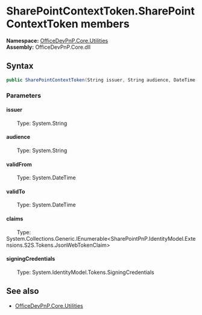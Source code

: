 # SharePointContextToken.SharePointContextToken members 
**Namespace:** [OfficeDevPnP.Core.Utilities](OfficeDevPnP.Core.Utilities.md)  
**Assembly:** OfficeDevPnP.Core.dll  
## Syntax
```C#
public SharePointContextToken(String issuer, String audience, DateTime validFrom, DateTime validTo, IEnumerable<JsonWebTokenClaim> claims, SigningCredentials signingCredentials)
```
### Parameters
#### issuer
&emsp;&emsp;Type: System.String  
#### 
#### audience
&emsp;&emsp;Type: System.String  
#### 
#### validFrom
&emsp;&emsp;Type: System.DateTime  
#### 
#### validTo
&emsp;&emsp;Type: System.DateTime  
#### 
#### claims
&emsp;&emsp;Type: System.Collections.Generic.IEnumerable<SharePointPnP.IdentityModel.Extensions.S2S.Tokens.JsonWebTokenClaim>  
#### 
#### signingCredentials
&emsp;&emsp;Type: System.IdentityModel.Tokens.SigningCredentials  
#### 
## See also
- [OfficeDevPnP.Core.Utilities](OfficeDevPnP.Core.Utilities.md)
